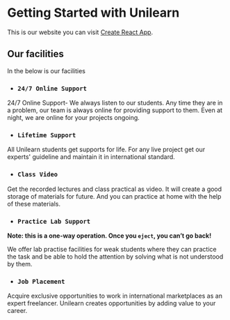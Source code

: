 # Getting Started with Unilearn

This is our website you can visit [Create React App](https://github.com/facebook/create-react-app).

## Our facilities

In the below is our facilities

* ### `24/7 Online Support`

24/7 Online Support- We always listen to our students. Any time they are in a problem, our team is always online for providing support to them. Even at night, we are online for your projects ongoing.

* ### `Lifetime Support`

All Unilearn students get supports for life. For any live project get our experts' guideline and maintain it in international standard.

* ### `Class Video`

Get the recorded lectures and class practical as video. It will create a good storage of materials for future. And you can practice at home with the help of these materials.

* ### `Practice Lab Support`

**Note: this is a one-way operation. Once you `eject`, you can’t go back!**

We offer lab practise facilities for weak students where they can practice the task and be able to hold the attention by solving what is not understood by them.


* ### `Job Placement`

Acquire exclusive opportunities to work in international marketplaces as an expert freelancer. Unilearn creates opportunities by adding value to your career.